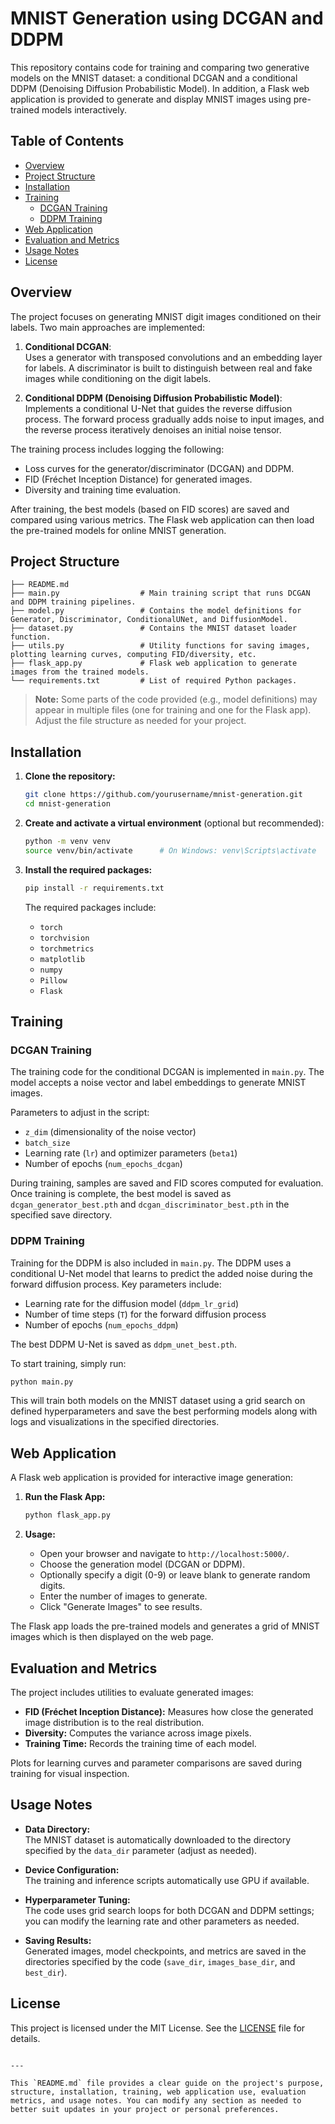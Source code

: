 # MNIST Generation using DCGAN and DDPM

This repository contains code for training and comparing two generative models on the MNIST dataset: a conditional DCGAN and a conditional DDPM (Denoising Diffusion Probabilistic Model). In addition, a Flask web application is provided to generate and display MNIST images using pre-trained models interactively.

## Table of Contents

- [Overview](#overview)
- [Project Structure](#project-structure)
- [Installation](#installation)
- [Training](#training)
  - [DCGAN Training](#dcgan-training)
  - [DDPM Training](#ddpm-training)
- [Web Application](#web-application)
- [Evaluation and Metrics](#evaluation-and-metrics)
- [Usage Notes](#usage-notes)
- [License](#license)

## Overview

The project focuses on generating MNIST digit images conditioned on their labels. Two main approaches are implemented:

1. **Conditional DCGAN**:  
   Uses a generator with transposed convolutions and an embedding layer for labels. A discriminator is built to distinguish between real and fake images while conditioning on the digit labels.

2. **Conditional DDPM (Denoising Diffusion Probabilistic Model)**:  
   Implements a conditional U-Net that guides the reverse diffusion process. The forward process gradually adds noise to input images, and the reverse process iteratively denoises an initial noise tensor.

The training process includes logging the following:
- Loss curves for the generator/discriminator (DCGAN) and DDPM.
- FID (Fréchet Inception Distance) for generated images.
- Diversity and training time evaluation.

After training, the best models (based on FID scores) are saved and compared using various metrics. The Flask web application can then load the pre-trained models for online MNIST generation.

## Project Structure

```
├── README.md
├── main.py                  # Main training script that runs DCGAN and DDPM training pipelines.
├── model.py                 # Contains the model definitions for Generator, Discriminator, ConditionalUNet, and DiffusionModel.
├── dataset.py               # Contains the MNIST dataset loader function.
├── utils.py                 # Utility functions for saving images, plotting learning curves, computing FID/diversity, etc.
├── flask_app.py             # Flask web application to generate images from the trained models.
└── requirements.txt         # List of required Python packages.
```

> **Note:** Some parts of the code provided (e.g., model definitions) may appear in multiple files (one for training and one for the Flask app). Adjust the file structure as needed for your project.

## Installation

1. **Clone the repository:**

   ```bash
   git clone https://github.com/yourusername/mnist-generation.git
   cd mnist-generation
   ```

2. **Create and activate a virtual environment** (optional but recommended):

   ```bash
   python -m venv venv
   source venv/bin/activate      # On Windows: venv\Scripts\activate
   ```

3. **Install the required packages:**

   ```bash
   pip install -r requirements.txt
   ```

   The required packages include:

   - `torch`
   - `torchvision`
   - `torchmetrics`
   - `matplotlib`
   - `numpy`
   - `Pillow`
   - `Flask`

## Training

### DCGAN Training

The training code for the conditional DCGAN is implemented in `main.py`. The model accepts a noise vector and label embeddings to generate MNIST images.

Parameters to adjust in the script:

- `z_dim` (dimensionality of the noise vector)
- `batch_size`
- Learning rate (`lr`) and optimizer parameters (`beta1`)
- Number of epochs (`num_epochs_dcgan`)

During training, samples are saved and FID scores computed for evaluation. Once training is complete, the best model is saved as `dcgan_generator_best.pth` and `dcgan_discriminator_best.pth` in the specified save directory.

### DDPM Training

Training for the DDPM is also included in `main.py`. The DDPM uses a conditional U-Net model that learns to predict the added noise during the forward diffusion process. Key parameters include:

- Learning rate for the diffusion model (`ddpm_lr_grid`)
- Number of time steps (`T`) for the forward diffusion process
- Number of epochs (`num_epochs_ddpm`)

The best DDPM U-Net is saved as `ddpm_unet_best.pth`.

To start training, simply run:

```bash
python main.py
```

This will train both models on the MNIST dataset using a grid search on defined hyperparameters and save the best performing models along with logs and visualizations in the specified directories.

## Web Application

A Flask web application is provided for interactive image generation:

1. **Run the Flask App:**

   ```bash
   python flask_app.py
   ```

2. **Usage:**
   - Open your browser and navigate to `http://localhost:5000/`.
   - Choose the generation model (DCGAN or DDPM).
   - Optionally specify a digit (0-9) or leave blank to generate random digits.
   - Enter the number of images to generate.
   - Click "Generate Images" to see results.

The Flask app loads the pre-trained models and generates a grid of MNIST images which is then displayed on the web page.

## Evaluation and Metrics

The project includes utilities to evaluate generated images:
- **FID (Fréchet Inception Distance):** Measures how close the generated image distribution is to the real distribution.
- **Diversity:** Computes the variance across image pixels.
- **Training Time:** Records the training time of each model.

Plots for learning curves and parameter comparisons are saved during training for visual inspection.

## Usage Notes

- **Data Directory:**  
  The MNIST dataset is automatically downloaded to the directory specified by the `data_dir` parameter (adjust as needed).

- **Device Configuration:**  
  The training and inference scripts automatically use GPU if available.

- **Hyperparameter Tuning:**  
  The code uses grid search loops for both DCGAN and DDPM settings; you can modify the learning rate and other parameters as needed.

- **Saving Results:**  
  Generated images, model checkpoints, and metrics are saved in the directories specified by the code (`save_dir`, `images_base_dir`, and `best_dir`).

## License

This project is licensed under the MIT License. See the [LICENSE](LICENSE) file for details.
```

---

This `README.md` file provides a clear guide on the project's purpose, structure, installation, training, web application use, evaluation metrics, and usage notes. You can modify any section as needed to better suit updates in your project or personal preferences.
